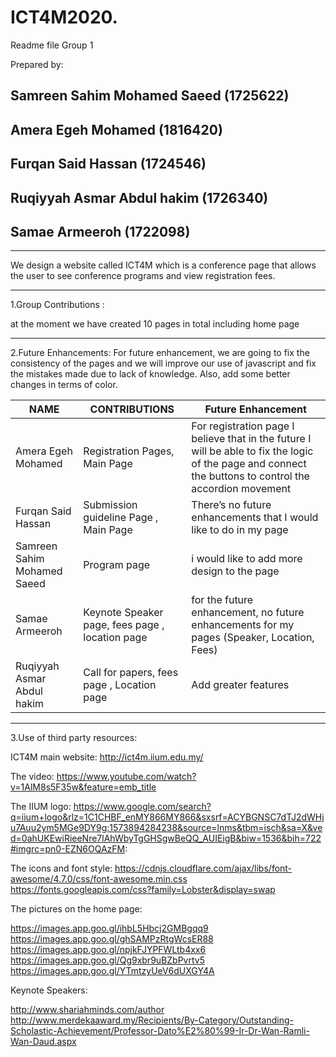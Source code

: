 # ICT4M2020.
Readme file
Group 1

Prepared by:

Samreen Sahim Mohamed Saeed (1725622)
--------------------------

Amera Egeh Mohamed (1816420)
--------------------------

Furqan Said Hassan (1724546)
--------------------------

Ruqiyyah Asmar Abdul hakim (1726340)
--------------------------

Samae Armeeroh (1722098)
--------------------------



--------------------------

We design a website called ICT4M which is a conference page that allows the user to see conference programs and view registration fees.

--------------------------


1.Group Contributions :  
 
 at the moment we have created 10 pages in total including home page 
 
--------------------------

2.Future Enhancements:
For future enhancement, we are going to fix the consistency of the pages and we will improve our use of javascript and fix the mistakes made due to lack of knowledge. Also, add some better changes in terms of color.


 
 | NAME  | CONTRIBUTIONS|   Future Enhancement |
| ------------- | ------------- | ------------- |
| Amera Egeh Mohamed  |  Registration Pages, Main Page   |For registration page I believe that in the future I will be able to fix the logic of the page and connect the buttons to control the accordion movement |
| Furqan Said Hassan  |  Submission guideline Page , Main Page  |There’s no future enhancements that I would like to do in my page|
|  Samreen Sahim Mohamed Saeed | Program page | i would like to add more design to the page | 
|   Samae Armeeroh |  Keynote Speaker page, fees page , location page |  for the future enhancement, no future enhancements for my pages (Speaker, Location, Fees)|
|  Ruqiyyah Asmar Abdul hakim |  Call for papers, fees page , Location page |Add greater features  |


--------------------------



3.Use of third party resources:

ICT4M main website:
http://ict4m.iium.edu.my/

The video:
https://www.youtube.com/watch?v=1AlM8s5F35w&feature=emb_title

The IIUM logo:
https://www.google.com/search?q=iium+logo&rlz=1C1CHBF_enMY866MY866&sxsrf=ACYBGNSC7dTJ2dWHju7Auu2ym5MGe9DY9g:1573894284238&source=lnms&tbm=isch&sa=X&ved=0ahUKEwiRieeNre7lAhWbyTgGHSgwBeQQ_AUIEigB&biw=1536&bih=722#imgrc=pn0-EZN6OQAzFM:

The icons and font style:
https://cdnjs.cloudflare.com/ajax/libs/font-awesome/4.7.0/css/font-awesome.min.css
https://fonts.googleapis.com/css?family=Lobster&display=swap

The pictures on the home page:

https://images.app.goo.gl/ihbL5Hbcj2GMBgqq9
https://images.app.goo.gl/ghSAMPzRtgWcsER88
https://images.app.goo.gl/npjkFJYPFWLtb4xx6
https://images.app.goo.gl/Qg9xbr9uBZbPvrtv5
https://images.app.goo.gl/YTmtzyUeV6dUXGY4A

Keynote Speakers:

http://www.shariahminds.com/author
http://www.merdekaaward.my/Recipients/By-Category/Outstanding-Scholastic-Achievement/Professor-Dato%E2%80%99-Ir-Dr-Wan-Ramli-Wan-Daud.aspx

